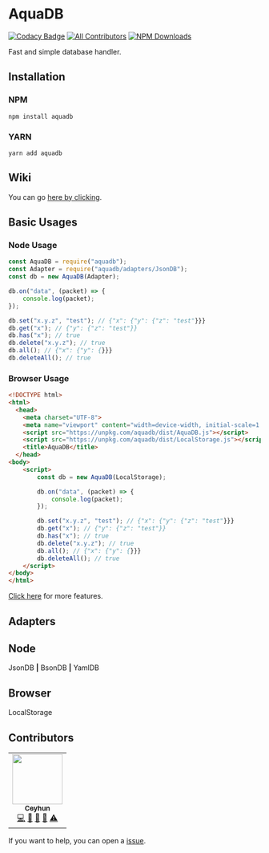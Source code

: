 # AquaDB
[![Codacy Badge](https://app.codacy.com/project/badge/Grade/4674338b07014180912d94e636b04466)](https://www.codacy.com/manual/ceyrex20/aquadb?utm_source=github.com&amp;utm_medium=referral&amp;utm_content=ceyrex20/aquadb&amp;utm_campaign=Badge_Grade)
[![All Contributors](https://img.shields.io/badge/all_contributors-1-orange.svg)](#contributors-)
[![NPM Downloads](https://img.shields.io/npm/dt/aquadb.png)](https://www.npmjs.com/package/aquadb)

Fast and simple database handler.

## Installation
### NPM
```xl
npm install aquadb
```

### YARN
```xl
yarn add aquadb
```

## Wiki
You can go [here by clicking](https://github.com/ceyrex20/aquadb/wiki).

## Basic Usages

### Node Usage
```js
const AquaDB = require("aquadb");
const Adapter = require("aquadb/adapters/JsonDB");
const db = new AquaDB(Adapter);

db.on("data", (packet) => {
    console.log(packet);
});

db.set("x.y.z", "test"); // {"x": {"y": {"z": "test"}}}
db.get("x"); // {"y": {"z": "test"}}
db.has("x"); // true
db.delete("x.y.z"); // true
db.all(); // {"x": {"y": {}}}
db.deleteAll(); // true
```

### Browser Usage
```html
<!DOCTYPE html>
<html>
  <head>
    <meta charset="UTF-8">
    <meta name="viewport" content="width=device-width, initial-scale=1.0">
    <script src="https://unpkg.com/aquadb/dist/AquaDB.js"></script>
    <script src="https://unpkg.com/aquadb/dist/LocalStorage.js"></script>
    <title>AquaDB</title>
  </head>
<body>
    <script>
        const db = new AquaDB(LocalStorage);

        db.on("data", (packet) => {
            console.log(packet);
        });

        db.set("x.y.z", "test"); // {"x": {"y": {"z": "test"}}}
        db.get("x"); // {"y": {"z": "test"}}
        db.has("x"); // true
        db.delete("x.y.z"); // true
        db.all(); // {"x": {"y": {}}}
        db.deleteAll(); // true
    </script>
</body>
</html>
```

[Click here](https://github.com/ceyrex20/aquadb/wiki/Documentation) for more features.

## Adapters

## Node
JsonDB **|** BsonDB **|** YamlDB

## Browser
LocalStorage

## Contributors

<table>
  <tr>
    <td align="center">
      <a href="https://github.com/ceyrex20">
        <img src="https://avatars0.githubusercontent.com/u/38532537?v=4" width="100px;" alt=""/>
        <br />
        <sub>
          <b>Ceyhun</b>
        </sub>
      </a>
      <br />
      <a href="https://github.com/ceyrex20/aquadb/commits?author=ceyrex20" title="Code">💻</a>
      <a href="https://github.com/ceyrex20/aquadb/commits?author=ceyrex20" title="Documentation">📖</a>
      <a href="#ideas-ceyrex20" title="Ideas, Planning, & Feedback">🤔</a>
      <a href="#projectManagement-ceyrex20" title="Project Management">📆</a>
      <a href="https://github.com/ceyrex20/aquadb/commits?author=ceyrex20" title="Tests">⚠️</a>
    </td>
  </tr>
</table>

If you want to help, you can open a [issue](https://github.com/acarsy01/hsfs/issues/new).
